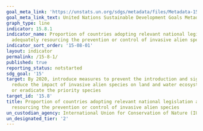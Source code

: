 ```yaml
---
goal_meta_link: 'https://unstats.un.org/sdgs/metadata/files/Metadata-15-08-01.pdf'
goal_meta_link_text: United Nations Sustainable Development Goals Metadata
graph_type: line
indicator: 15.8.1
indicator_name: Proportion of countries adopting relevant national legislation and
  adequately resourcing the prevention or control of invasive alien species
indicator_sort_order: '15-08-01'
layout: indicator
permalink: /15-8-1/
published: true
reporting_status: notstarted
sdg_goal: '15'
target: By 2020, introduce measures to prevent the introduction and significantly
  reduce the impact of invasive alien species on land and water ecosystems and control
  or eradicate the priority species
target_id: '15.8'
title: Proportion of countries adopting relevant national legislation and adequately
  resourcing the prevention or control of invasive alien species
un_custodian_agency: International Union for Conservation of Nature (IUCN)
un_designated_tier: '2'
---
```

